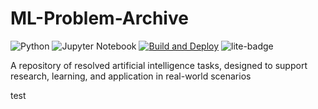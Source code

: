 # ML-Problem-Archive

![Python](https://img.shields.io/badge/python-3670A0?style=for-the-badge&logo=python&logoColor=ffdd54)
![Jupyter Notebook](https://img.shields.io/badge/jupyter-%23FA0F00.svg?style=for-the-badge&logo=jupyter&logoColor=white)
[![Build and Deploy](https://github.com/Andrei0016/ML-Problem-Archive/actions/workflows/deploy.yml/badge.svg)](https://github.com/Andrei0016/ML-Problem-Archive/actions/workflows/deploy.yml)
![lite-badge](https://jupyterlite.rtfd.io/en/latest/_static/badge.svg)

A repository of resolved artificial intelligence tasks, designed to support research, learning, and application in real-world scenarios

<!-- NOTEBOOK-TOC-START -->
test
<!-- NOTEBOOK-TOC-END -->
